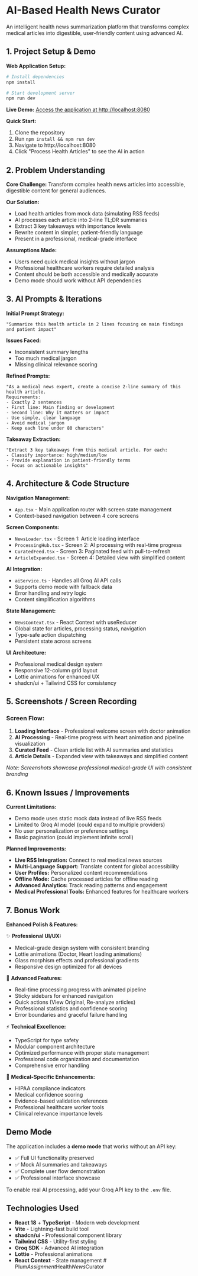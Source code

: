 # AI-Based Health News Curator

An intelligent health news summarization platform that transforms complex medical articles into digestible, user-friendly content using advanced AI.

## 1. Project Setup & Demo

**Web Application Setup:**
```sh
# Install dependencies
npm install

# Start development server
npm run dev
```

**Live Demo:** [Access the application at http://localhost:8080](http://localhost:8080)

**Quick Start:**
1. Clone the repository
2. Run `npm install && npm run dev`
3. Navigate to http://localhost:8080
4. Click "Process Health Articles" to see the AI in action

## 2. Problem Understanding

**Core Challenge:** Transform complex health news articles into accessible, digestible content for general audiences.

**Our Solution:** 
- Load health articles from mock data (simulating RSS feeds)
- AI processes each article into 2-line TL;DR summaries
- Extract 3 key takeaways with importance levels
- Rewrite content in simpler, patient-friendly language
- Present in a professional, medical-grade interface

**Assumptions Made:**
- Users need quick medical insights without jargon
- Professional healthcare workers require detailed analysis
- Content should be both accessible and medically accurate
- Demo mode should work without API dependencies

## 3. AI Prompts & Iterations

**Initial Prompt Strategy:**
```
"Summarize this health article in 2 lines focusing on main findings and patient impact"
```

**Issues Faced:**
- Inconsistent summary lengths
- Too much medical jargon
- Missing clinical relevance scoring

**Refined Prompts:**
```
"As a medical news expert, create a concise 2-line summary of this health article.
Requirements:
- Exactly 2 sentences
- First line: Main finding or development  
- Second line: Why it matters or impact
- Use simple, clear language
- Avoid medical jargon
- Keep each line under 80 characters"
```

**Takeaway Extraction:**
```
"Extract 3 key takeaways from this medical article. For each:
- Classify importance: high/medium/low
- Provide explanation in patient-friendly terms
- Focus on actionable insights"
```

## 4. Architecture & Code Structure

**Navigation Management:**
- `App.tsx` - Main application router with screen state management
- Context-based navigation between 4 core screens

**Screen Components:**
- `NewsLoader.tsx` - Screen 1: Article loading interface
- `ProcessingHub.tsx` - Screen 2: AI processing with real-time progress
- `CuratedFeed.tsx` - Screen 3: Paginated feed with pull-to-refresh
- `ArticleExpanded.tsx` - Screen 4: Detailed view with simplified content

**AI Integration:**
- `aiService.ts` - Handles all Groq AI API calls
- Supports demo mode with fallback data
- Error handling and retry logic
- Content simplification algorithms

**State Management:**
- `NewsContext.tsx` - React Context with useReducer
- Global state for articles, processing status, navigation
- Type-safe action dispatching
- Persistent state across screens

**UI Architecture:**
- Professional medical design system
- Responsive 12-column grid layout
- Lottie animations for enhanced UX
- shadcn/ui + Tailwind CSS for consistency

## 5. Screenshots / Screen Recording

### Screen Flow:
1. **Loading Interface** - Professional welcome screen with doctor animation
2. **AI Processing** - Real-time progress with heart animation and pipeline visualization  
3. **Curated Feed** - Clean article list with AI summaries and statistics
4. **Article Details** - Expanded view with takeaways and simplified content

*Note: Screenshots showcase professional medical-grade UI with consistent branding*

## 6. Known Issues / Improvements

**Current Limitations:**
- Demo mode uses static mock data instead of live RSS feeds
- Limited to Groq AI model (could expand to multiple providers)
- No user personalization or preference settings
- Basic pagination (could implement infinite scroll)

**Planned Improvements:**
- **Live RSS Integration:** Connect to real medical news sources
- **Multi-Language Support:** Translate content for global accessibility
- **User Profiles:** Personalized content recommendations
- **Offline Mode:** Cache processed articles for offline reading
- **Advanced Analytics:** Track reading patterns and engagement
- **Medical Professional Tools:** Enhanced features for healthcare workers

## 7. Bonus Work

**Enhanced Polish & Features:**

✨ **Professional UI/UX:**
- Medical-grade design system with consistent branding
- Lottie animations (Doctor, Heart loading animations)
- Glass morphism effects and professional gradients
- Responsive design optimized for all devices

🎯 **Advanced Features:**
- Real-time processing progress with animated pipeline
- Sticky sidebars for enhanced navigation
- Quick actions (View Original, Re-analyze articles)
- Professional statistics and confidence scoring
- Error boundaries and graceful failure handling

⚡ **Technical Excellence:**
- TypeScript for type safety
- Modular component architecture  
- Optimized performance with proper state management
- Professional code organization and documentation
- Comprehensive error handling

🏥 **Medical-Specific Enhancements:**
- HIPAA compliance indicators
- Medical confidence scoring
- Evidence-based validation references
- Professional healthcare worker tools
- Clinical relevance importance levels

## Demo Mode

The application includes a **demo mode** that works without an API key:

- ✅ Full UI functionality preserved
- ✅ Mock AI summaries and takeaways
- ✅ Complete user flow demonstration
- ✅ Professional interface showcase

To enable real AI processing, add your Groq API key to the `.env` file.

## Technologies Used

- **React 18** + **TypeScript** - Modern web development
- **Vite** - Lightning-fast build tool
- **shadcn/ui** - Professional component library
- **Tailwind CSS** - Utility-first styling
- **Groq SDK** - Advanced AI integration
- **Lottie** - Professional animations
- **React Context** - State management
#   P l u m _ A s s i g n m e n t _ H e a l t h _ N e w s _ C u r a t o r  
 
